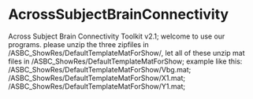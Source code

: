 # AcrossSubjectBrainConnectivity
Across Subject Brain Connectivity Toolkit v2.1;
welcome to use our programs.
please unzip the three zipfiles in /ASBC_ShowRes/DefaultTemplateMatForShow/, let all of these unzip mat files in /ASBC_ShowRes/DefaultTemplateMatForShow; example like this: /ASBC_ShowRes/DefaultTemplateMatForShow/Vbg.mat; /ASBC_ShowRes/DefaultTemplateMatForShow/X1.mat; /ASBC_ShowRes/DefaultTemplateMatForShow/Y1.mat;
